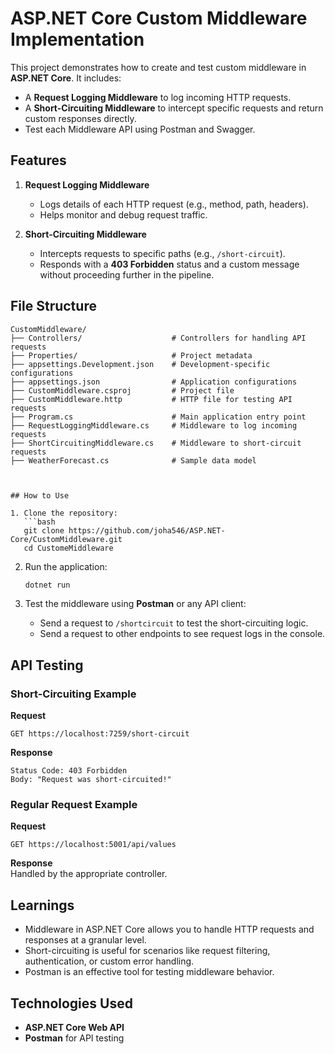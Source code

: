 # ASP.NET Core Custom Middleware Implementation

This project demonstrates how to create and test custom middleware in **ASP.NET Core**. It includes:  
- A **Request Logging Middleware** to log incoming HTTP requests.  
- A **Short-Circuiting Middleware** to intercept specific requests and return custom responses directly.
- Test each Middleware API using Postman and Swagger.

## Features  
1. **Request Logging Middleware**  
   - Logs details of each HTTP request (e.g., method, path, headers).  
   - Helps monitor and debug request traffic.  

2. **Short-Circuiting Middleware**  
   - Intercepts requests to specific paths (e.g., `/short-circuit`).  
   - Responds with a **403 Forbidden** status and a custom message without proceeding further in the pipeline.  

## File Structure  
```
CustomMiddleware/
├── Controllers/                    # Controllers for handling API requests
├── Properties/                     # Project metadata
├── appsettings.Development.json    # Development-specific configurations
├── appsettings.json                # Application configurations
├── CustomMiddleware.csproj         # Project file
├── CustomMiddleware.http           # HTTP file for testing API requests
├── Program.cs                      # Main application entry point
├── RequestLoggingMiddleware.cs     # Middleware to log incoming requests
├── ShortCircuitingMiddleware.cs    # Middleware to short-circuit requests
├── WeatherForecast.cs              # Sample data model



## How to Use  

1. Clone the repository:  
   ```bash
   git clone https://github.com/joha546/ASP.NET-Core/CustomMiddleware.git
   cd CustomeMiddleware
   ```

2. Run the application:  
   ```bash
   dotnet run
   ```

3. Test the middleware using **Postman** or any API client:  
   - Send a request to `/shortcircuit` to test the short-circuiting logic.  
   - Send a request to other endpoints to see request logs in the console.

## API Testing  

### Short-Circuiting Example  
**Request**  
```
GET https://localhost:7259/short-circuit
```

**Response**  
```http
Status Code: 403 Forbidden
Body: "Request was short-circuited!"
```

### Regular Request Example  
**Request**  
```
GET https://localhost:5001/api/values
```

**Response**  
Handled by the appropriate controller.

## Learnings  
- Middleware in ASP.NET Core allows you to handle HTTP requests and responses at a granular level.  
- Short-circuiting is useful for scenarios like request filtering, authentication, or custom error handling.  
- Postman is an effective tool for testing middleware behavior.

## Technologies Used  
- **ASP.NET Core Web API**  
- **Postman** for API testing  
